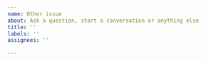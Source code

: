 ```yaml
---
name: Other issue
about: Ask a question, start a conversation or anything else
title: ''
labels: ''
assignees: ''

---
```



